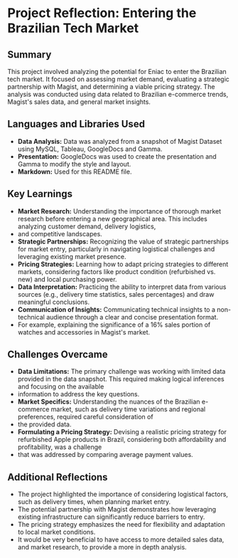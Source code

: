 # Project Reflection: Entering the Brazilian Tech Market

## Summary

This project involved analyzing the potential for Eniac to enter the Brazilian tech market. It focused on assessing market demand, evaluating a strategic partnership with Magist,
and determining a viable pricing strategy. The analysis was conducted using data related to Brazilian e-commerce trends, Magist's sales data, and general market insights.

## Languages and Libraries Used

* **Data Analysis:** Data was analyzed from a snapshot of Magist Dataset using MySQL, Tableau, GoogleDocs and Gamma.
* **Presentation:** GoogleDocs was used to create the presentation and Gamma to modify the style and layout.
* **Markdown:** Used for this README file.

## Key Learnings

* **Market Research:** Understanding the importance of thorough market research before entering a new geographical area. This includes analyzing customer demand, delivery logistics,
* and competitive landscapes.
* **Strategic Partnerships:** Recognizing the value of strategic partnerships for market entry, particularly in navigating logistical challenges and leveraging existing market presence.
* **Pricing Strategies:** Learning how to adapt pricing strategies to different markets, considering factors like product condition (refurbished vs. new) and local purchasing power.
* **Data Interpretation:** Practicing the ability to interpret data from various sources (e.g., delivery time statistics, sales percentages) and draw meaningful conclusions.
* **Communication of Insights:** Communicating technical insights to a non-technical audience through a clear and concise presentation format.
* For example, explaining the significance of a 16% sales portion of watches and accessories in Magist's market.

## Challenges Overcame

* **Data Limitations:** The primary challenge was working with limited data provided in the data snapshot. This required making logical inferences and focusing on the available
* information to address the key questions.
* **Market Specifics:** Understanding the nuances of the Brazilian e-commerce market, such as delivery time variations and regional preferences, required careful consideration of
* the provided data.
* **Formulating a Pricing Strategy:** Devising a realistic pricing strategy for refurbished Apple products in Brazil, considering both affordability and profitability, was a challenge
* that was addressed by comparing average payment values.

## Additional Reflections

* The project highlighted the importance of considering logistical factors, such as delivery times, when planning market entry.
* The potential partnership with Magist demonstrates how leveraging existing infrastructure can significantly reduce barriers to entry.
* The pricing strategy emphasizes the need for flexibility and adaptation to local market conditions.
* It would be very beneficial to have access to more detailed sales data, and market research, to provide a more in depth analysis.
